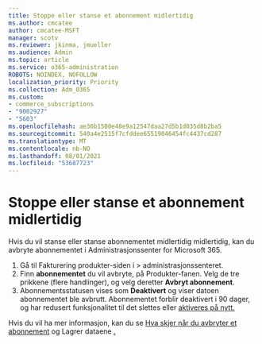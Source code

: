 ```yaml
---
title: Stoppe eller stanse et abonnement midlertidig
ms.author: cmcatee
author: cmcatee-MSFT
manager: scotv
ms.reviewer: jkinma, jmueller
ms.audience: Admin
ms.topic: article
ms.service: o365-administration
ROBOTS: NOINDEX, NOFOLLOW
localization_priority: Priority
ms.collection: Adm_O365
ms.custom:
- commerce_subscriptions
- "9002927"
- "5603"
ms.openlocfilehash: ae36b1500e48e9a12547daa27d5b1d035d8b2ba5
ms.sourcegitcommit: 540a4e2515f7cfddee65519046454fc4437cd287
ms.translationtype: MT
ms.contentlocale: nb-NO
ms.lasthandoff: 08/01/2021
ms.locfileid: "53687723"
---
```

# <a name="suspend-or-pause-a-subscription"></a>Stoppe eller stanse et abonnement midlertidig

Hvis du vil stanse eller stanse abonnementet midlertidig midlertidig, kan du avbryte abonnementet i Administrasjonssenter for Microsoft 365.

1. Gå til Fakturering produkter-siden i   >  **[](https://go.microsoft.com/fwlink/p/?linkid=842054)** administrasjonssenteret.
2. Finn **abonnementet** du vil avbryte, på Produkter-fanen. Velg de tre prikkene (flere handlinger), og velg deretter **Avbryt abonnement**.
3. Abonnementsstatusen vises som **Deaktivert** og viser datoen abonnementet ble avbrutt. Abonnementet forblir deaktivert i 90 dager, og har redusert funksjonalitet til det slettes eller [aktiveres på nytt.](/microsoft-365/commerce/subscriptions/reactivate-your-subscription)

Hvis du vil ha mer informasjon, kan du se [Hva skjer når du avbryter et abonnement](/microsoft-365/commerce/subscriptions/cancel-your-subscription#what-happens-when-you-cancel-a-subscription) og Lagrer dataene [.](/microsoft-365/commerce/subscriptions/cancel-your-subscription#save-your-data)
